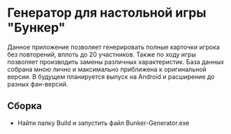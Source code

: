 # Генератор для настольной игры "Бункер"
Данное приложение позволяет генерировать полные карточки игрока без повторений, вплоть до 20 участников. Также по ходу игры позволяет производить замены различных характеристик. База данных собрана мною лично и максимально приближена к оригинальной версии. В будущем планируется выпуск на Android и расширение до разных фан-версий.
 
## Сборка
- Найти папку Build и запустить файл Bunker-Generator.exe
